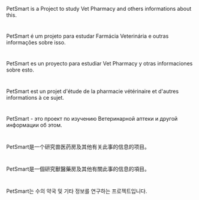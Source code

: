 PetSmart is a Project to study Vet Pharmacy and others informations about this.
#
PetSmart é um projeto para estudar Farmácia Veterinária e outras informações sobre isso.
#
PetSmart es un proyecto para estudiar Vet Pharmacy y otras informaciones sobre esto.
#
PetSmart est un projet d'étude de la pharmacie vétérinaire et d'autres informations à ce sujet.
#
PetSmart - это проект по изучению Ветеринарной аптеки и другой информации об этом.
#
PetSmart是一个研究兽医药房及其他有关此事的信息的项目。
#
PetSmart是一個研究獸醫藥房及其他有關此事的信息的項目。
#
PetSmart는 수의 약국 및 기타 정보를 연구하는 프로젝트입니다.
#

